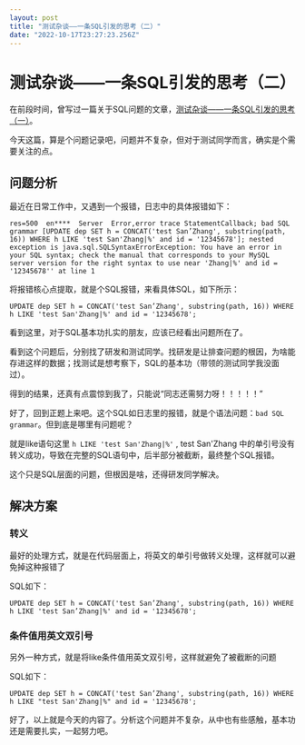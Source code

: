 ```yaml
---
layout: post
title: "测试杂谈——一条SQL引发的思考（二）"
date: "2022-10-17T23:27:23.256Z"
---
```

测试杂谈——一条SQL引发的思考（二）
===================

在前段时间，曾写过一篇关于SQL问题的文章，[测试杂谈——一条SQL引发的思考（一）](https://www.cnblogs.com/hong-fithing/p/15795088.html)。

今天这篇，算是个问题记录吧，问题并不复杂，但对于测试同学而言，确实是个需要关注的点。

问题分析
----

最近在日常工作中，又遇到一个报错，日志中的具体报错如下：

    res=500  en****  Server  Error,error trace StatementCallback; bad SQL grammar [UPDATE dep SET h = CONCAT('test San’Zhang', substring(path, 16)) WHERE h LIKE 'test San'Zhang|%' and id = '12345678']; nested exception is java.sql.SQLSyntaxErrorException: You have an error in your SQL syntax; check the manual that corresponds to your MySQL server version for the right syntax to use near 'Zhang|%' and id = '12345678'' at line 1
    

将报错核心点提取，就是个SQL报错，来看具体SQL，如下所示：

    UPDATE dep SET h = CONCAT('test San’Zhang', substring(path, 16)) WHERE h LIKE 'test San'Zhang|%' and id = '12345678';
    

看到这里，对于SQL基本功扎实的朋友，应该已经看出问题所在了。

看到这个问题后，分别找了研发和测试同学。找研发是让排查问题的根因，为啥能存进这样的数据；找测试是想考察下，SQL的基本功（带领的测试同学我没面过）。

得到的结果，还真有点震惊到我了，只能说“同志还需努力呀！！！！！”

好了，回到正题上来吧。这个SQL如日志里的报错，就是个语法问题：`bad SQL grammar`。但到底是哪里有问题呢？

就是like语句这里 `h LIKE 'test San'Zhang|%'` , test San'Zhang 中的单引号没有转义成功，导致在完整的SQL语句中，后半部分被截断，最终整个SQL报错。

这个只是SQL层面的问题，但根因是啥，还得研发同学解决。

解决方案
----

### 转义

最好的处理方式，就是在代码层面上，将英文的单引号做转义处理，这样就可以避免掉这种报错了

SQL如下：

    UPDATE dep SET h = CONCAT('test San’Zhang', substring(path, 16)) WHERE h LIKE 'test San’Zhang|%' and id = '12345678';
    

### 条件值用英文双引号

另外一种方式，就是将like条件值用英文双引号，这样就避免了被截断的问题

SQL如下：

    UPDATE dep SET h = CONCAT('test San’Zhang', substring(path, 16)) WHERE h LIKE "test San'Zhang|%" and id = '12345678';
    

好了，以上就是今天的内容了。分析这个问题并不复杂，从中也有些感触，基本功还是需要扎实，一起努力吧。
